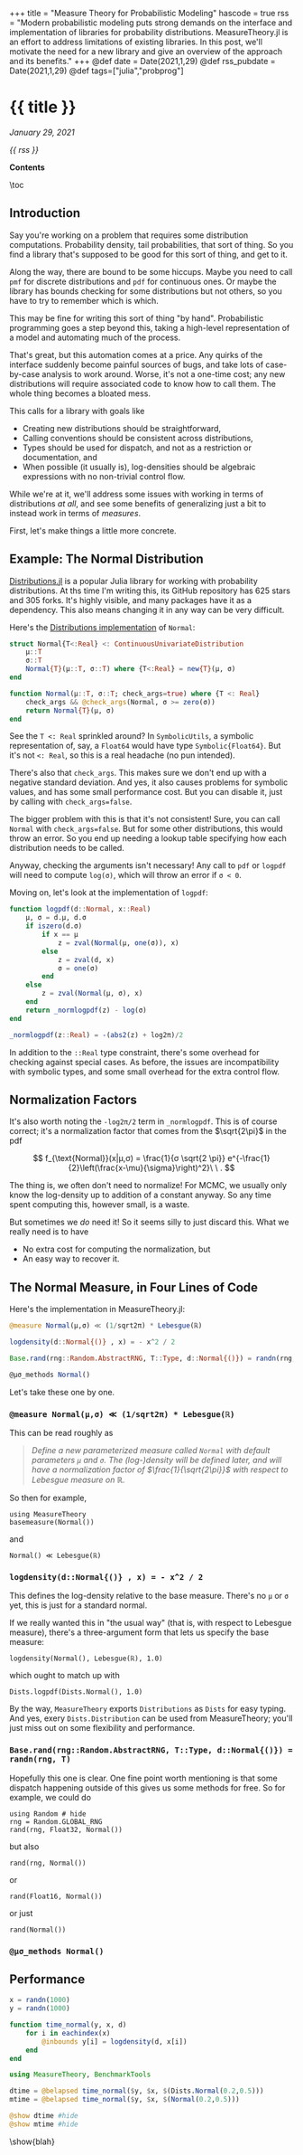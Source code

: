 +++
title = "Measure Theory for Probabilistic Modeling"
hascode = true
rss = "Modern probabilistic modeling puts strong demands on the interface and implementation of libraries for probability distributions. MeasureTheory.jl is an effort to address limitations of existing libraries. In this post, we'll motivate the need for a new library and give an overview of the approach and its benefits."
+++
@def date = Date(2021,1,29)
@def rss_pubdate = Date(2021,1,29)
@def tags=["julia","probprog"]

# {{ title }}
_January 29, 2021_

_{{ rss }}_

**Contents**

\toc

## Introduction

Say you're working on a problem that requires some distribution computations. Probability density, tail probabilities, that sort of thing. So you find a library that's supposed to be good for this sort of thing, and get to it.

Along the way, there are bound to be some hiccups. Maybe you need to call `pmf` for discrete distributions and `pdf` for continuous ones. Or maybe the library has bounds checking for some distributions but not others, so you have to try to remember which is which.

This may be fine for writing this sort of thing "by hand". Probabilistic programming goes a step beyond this, taking a high-level representation of a model and automating much of the process.

That's great, but this automation comes at a price. Any quirks of the interface suddenly become painful sources of bugs, and take lots of case-by-case analysis to work around. Worse, it's not a one-time cost; any new distributions will require associated code to know how to call them. The whole thing becomes a bloated mess.

This calls for a library with goals like

- Creating new distributions should be straightforward,
- Calling conventions should be consistent across distributions,
- Types should be used for dispatch, and not as a restriction or documentation, and
- When possible (it usually is), log-densities should be algebraic expressions with no non-trivial control flow.

While we're at it, we'll address some issues with working in terms of distributions _at all_, and see some benefits of generalizing just a bit to instead work in terms of _measures_.

First, let's make things a little more concrete.

## Example: The Normal Distribution

[Distributions.jl](https://github.com/JuliaStats/Distributions.jl) is a popular Julia library for working with probability distributions. At ths time I'm writing this, its GitHub repository has 625 stars and 305 forks. It's highly visible, and many packages have it as a dependency. This also means changing it in any way can be very difficult.

Here's the [Distributions implementation](https://github.com/JuliaStats/Distributions.jl/blob/master/src/univariate/continuous/normal.jl) of `Normal`:

```julia
struct Normal{T<:Real} <: ContinuousUnivariateDistribution
    μ::T
    σ::T
    Normal{T}(µ::T, σ::T) where {T<:Real} = new{T}(µ, σ)
end

function Normal(μ::T, σ::T; check_args=true) where {T <: Real}
    check_args && @check_args(Normal, σ >= zero(σ))
    return Normal{T}(μ, σ)
end
```

See the `T <: Real` sprinkled around? In `SymbolicUtils`, a symbolic representation of, say, a `Float64` would have type `Symbolic{Float64}`. But it's not `<: Real`, so this is a real headache (no pun intended).

There's also that `check_args`. This makes sure we don't end up with a negative standard deviation. And yes, it also causes problems for symbolic values, and has some small performance cost. But you can disable it, just by calling with `check_args=false`.

The bigger problem with this is that it's not consistent! Sure, you can call `Normal` with `check_args=false`. But for some other distributions, this would throw an error. So you end up needing a lookup table specifying how each distribution needs to be called. 

Anyway, checking the arguments isn't necessary! Any call to `pdf` or `logpdf` will need to compute `log(σ)`, which will throw an error if `σ < 0`.

Moving on, let's look at the implementation of `logpdf`:

```julia
function logpdf(d::Normal, x::Real)
    μ, σ = d.μ, d.σ
    if iszero(d.σ)
        if x == μ
            z = zval(Normal(μ, one(σ)), x)
        else
            z = zval(d, x)
            σ = one(σ)
        end
    else
        z = zval(Normal(μ, σ), x)
    end
    return _normlogpdf(z) - log(σ)
end

_normlogpdf(z::Real) = -(abs2(z) + log2π)/2
```

In addition to the `::Real` type constraint, there's some overhead for checking against special cases. As before, the issues are incompatibility with symbolic types, and some small overhead for the extra control flow.

## Normalization Factors

It's also worth noting the `-log2π/2` term in `_normlogpdf`. This is of course correct; it's a normalization factor that comes from the $\sqrt{2\pi}$ in the pdf

$$
f_{\text{Normal}}(x|μ,σ) = \frac{1}{σ \sqrt{2 \pi}} e^{-\frac{1}{2}\left(\frac{x-\mu}{\sigma}\right)^2}\ \ .
$$

The thing is, we often don't need to normalize! For MCMC, we usually only know the log-density up to addition of a constant anyway. So any time spent computing this, however small, is a waste.

But sometimes we _do_ need it! So it seems silly to just discard this. What we really need is to have

- No extra cost for computing the normalization, but
- An easy way to recover it.

## The Normal Measure, in Four Lines of Code

Here's the implementation in MeasureTheory.jl:
 
```julia
@measure Normal(μ,σ) ≪ (1/sqrt2π) * Lebesgue(ℝ)

logdensity(d::Normal{()} , x) = - x^2 / 2 

Base.rand(rng::Random.AbstractRNG, T::Type, d::Normal{()}) = randn(rng, T)

@μσ_methods Normal()
``` 

Let's take these one by one.

### `@measure Normal(μ,σ) ≪ (1/sqrt2π) * Lebesgue(ℝ)`

This can be read roughly as

> _Define a new parameterized measure called `Normal` with default parameters `μ` and `σ`. The (log-)density will be defined later, and will have a normalization factor of $\frac{1}{\sqrt{2\pi}}$ with respect to Lebesgue measure on $\mathbb{R}$._

So then for example,

```!
using MeasureTheory
basemeasure(Normal())
```

and

```!
Normal() ≪ Lebesgue(ℝ)
```


### `logdensity(d::Normal{()} , x) = - x^2 / 2`

This defines the log-density relative to the base measure. There's no `μ` or `σ` yet, this is just for a standard normal.

If we really wanted this in "the usual way" (that is, with respect to Lebesgue measure), there's a three-argument form that lets us specify the base measure:

```!
logdensity(Normal(), Lebesgue(ℝ), 1.0)
```

which ought to match up with

```!
Dists.logpdf(Dists.Normal(), 1.0)
```

By the way, `MeasureTheory` exports `Distributions` as `Dists` for easy typing. And yes, exery `Dists.Distribution` can be used from MeasureTheory; you'll just miss out on some flexibility and performance.

### `Base.rand(rng::Random.AbstractRNG, T::Type, d::Normal{()}) = randn(rng, T)`

Hopefully this one is clear. One fine point worth mentioning is that some dispatch happening outside of this gives us some methods for free. So for example, we could do

```!
using Random # hide
rng = Random.GLOBAL_RNG
rand(rng, Float32, Normal())
```

but also

```!
rand(rng, Normal())
```

or

```!
rand(Float16, Normal())
```

or just

```!
rand(Normal())
```

### `@μσ_methods Normal()`

## Performance

```julia
x = randn(1000)
y = randn(1000)

function time_normal(y, x, d)
    for i in eachindex(x)
        @inbounds y[i] = logdensity(d, x[i])
    end
end

using MeasureTheory, BenchmarkTools

dtime = @belapsed time_normal($y, $x, $(Dists.Normal(0.2,0.5)))
mtime = @belapsed time_normal($y, $x, $(Normal(0.2,0.5)))

@show dtime #hide
@show mtime #hide
```

\show{blah}
<!-- 
\show{dtime}

\show{mtime} -->
<!-- 
speedup = round(Int,minimum(slow).time / minimum(fast).time) #hide
print("**$speedup× speedup**") #hide -->
